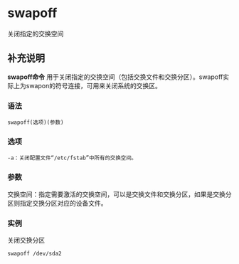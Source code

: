 # swapoff

关闭指定的交换空间

## 补充说明

**swapoff命令** 用于关闭指定的交换空间（包括交换文件和交换分区）。swapoff实际上为swapon的符号连接，可用来关闭系统的交换区。

### 语法

```text
swapoff(选项)(参数)
```

### 选项

```text
-a：关闭配置文件“/etc/fstab”中所有的交换空间。
```

### 参数

交换空间：指定需要激活的交换空间，可以是交换文件和交换分区，如果是交换分区则指定交换分区对应的设备文件。

### 实例

关闭交换分区

```text
swapoff /dev/sda2
```


